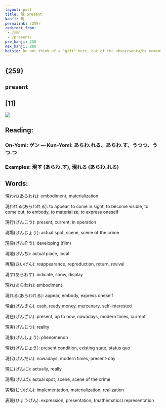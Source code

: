 ```yaml
---
layout: post
title: 現 present
kanji: 現
permalink: /259/
redirect_from:
 - /現/
 - /present/
pre_kanji: 258
nex_kanji: 260
heisig: Do not think of a "gift" here, but of the <b>present</b> moment, as distinct from the future and the past. The kanji gives us a <i>ball</i> in which we see the <b>present</b>&nbsp;- obviously a crystal <i>ball</i> that enables us to <i>see</i> things going on at the <b>present</b> in faraway places.
---
```


## {259}

## `present`

## [11]

<div class="stroke"><img src="E78FBE.png" /></div>

## Reading:

### On-Yomi: ゲン &mdash; Kun-Yomi: あらわ.れる、あらわ.す、うつつ、うつ.つ

### Examples: 現す (あらわ.す), 現れる (あらわ.れる)

## Words:

現われ(あらわれ): embodiment, materialization

現われる(あらわれる): to appear, to come in sight, to become visible, to come out, to embody, to materialize, to express oneself

現行(げんこう): present, current, in operation

現場(げんじょう): actual spot, scene, scene of the crime

現像(げんぞう): developing (film)

現地(げんち): actual place, local

再現(さいげん): reappearance, reproduction, return, revival

現す(あらわす): indicate, show, display

現れ(あらわれ): embodiment

現れる(あらわれる): appear, embody, express oneself

現金(げんきん): cash, ready money, mercenary, self-interested

現在(げんざい): present, up to now, nowadays, modern times, current

現実(げんじつ): reality

現象(げんしょう): phenomenon

現状(げんじょう): present condition, existing state, status quo

現代(げんだい): nowadays, modern times, present-day

現に(げんに): actually, really

現場(げんば): actual spot, scene, scene of the crime

実現(じつげん): implementation, materialization, realization

表現(ひょうげん): expression, presentation, (mathematics) representation
